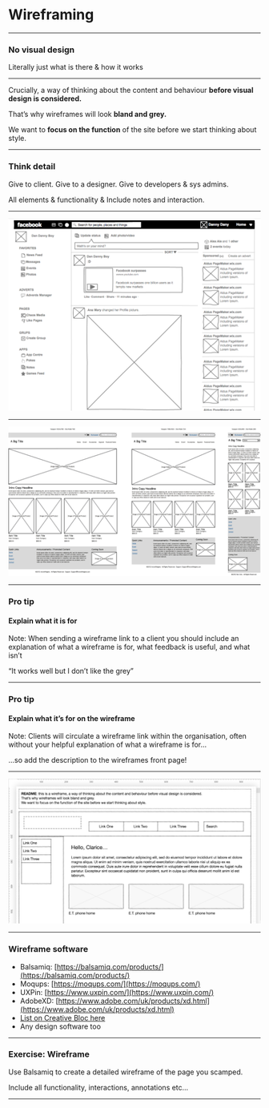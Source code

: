 # Wireframing
---

### No visual design

Literally just what is there & how it works

---

Crucially, a way of thinking about the content and behaviour **before visual design is considered.**

That’s why wireframes will look **bland and grey.**

We want to **focus on the function** of the site before we start thinking about style.

---

### Think detail

Give to client.
Give to a designer.
Give to developers & sys admins.

All elements & functionality & Include notes and interaction.

---

![An example wireframe](slides/web-theory/07_wireframing/wireframe1.png)

---

![A responsive wireframe](slides/web-theory/07_wireframing/wireframe2.png)

---

### Pro tip

#### Explain what it is for

Note:
When sending a wireframe link to a client you should include an explanation of what a wireframe is for, what feedback is useful, and what isn’t

“It works well but I don’t like the grey”

---

### Pro tip

#### Explain what it’s for on the wireframe

Note:
Clients will circulate a wireframe link within the organisation, often without your helpful explanation of what a wireframe is for...

...so add the description to the wireframes front page!

---

![A wireframe with a tip](slides/web-theory/07_wireframing/wireframeTip.png)

---

### Wireframe software

- Balsamiq: [https://balsamiq.com/products/](https://balsamiq.com/products/)
- Moqups: [https://moqups.com/](https://moqups.com/)
- UXPin: [https://www.uxpin.com/](https://www.uxpin.com/)
- AdobeXD: [https://www.adobe.com/uk/products/xd.html](https://www.adobe.com/uk/products/xd.html)
- [List on Creative Bloc here](https://www.creativebloq.com/wireframes/top-wireframing-tools-11121302)
- Any design software too

---

### Exercise: Wireframe

Use Balsamiq to create a detailed wireframe of the page you scamped.

Include all functionality, interactions, annotations etc...

---

















